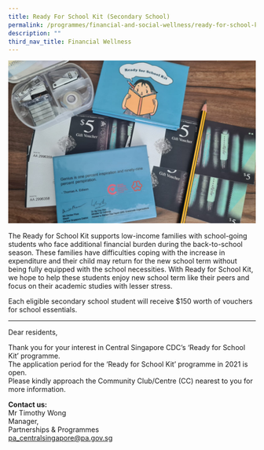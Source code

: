 ```yaml
---
title: Ready For School Kit (Secondary School)
permalink: /programmes/financial-and-social-wellness/ready-for-school-kit-secondaryschool/
description: ""
third_nav_title: Financial Wellness
---
```

![Ready for School Kit (Secondary)](/images/Programmes/whatsapp-image-2021-01-24-at-10-48-59-pm.jpeg)

The Ready for School Kit supports low-income families with school-going students who face additional financial burden during the back-to-school season. These families have difficulties coping with the increase in expenditure and their child may return for the new school term without being fully equipped with the school necessities. With Ready for School Kit, we hope to help these students enjoy new school term like their peers and focus on their academic studies with lesser stress.

Each eligible secondary school student will receive $150 worth of vouchers for school essentials.

* * *

Dear residents,  
  
Thank you for your interest in Central Singapore CDC’s ‘Ready for School Kit’ programme.  
The application period for the ‘Ready for School Kit’ programme in 2021 is open.  
Please kindly approach the Community Club/Centre (CC) nearest to you for more information.

**Contact us:**  
Mr Timothy Wong  
Manager,   
Partnerships & Programmes  
[pa\_centralsingapore@pa.gov.sg](mailto:pa_centralsingapore@pa.gov.sg)